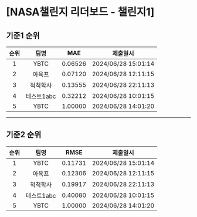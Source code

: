 # [NASA챌린지 리더보드 - 챌린지1]
## 기준1 순위
| 순위 | 팀명 | MAE | 제출일시 |
|:----:|:----:|:-----:|:----:|
| 1 | YBTC | 0.06526 | 2024/06/28 15:01:14 |
| 2 | 아육프 | 0.07120 | 2024/06/28 12:11:15 |
| 3 | 척척학사 | 0.13555 | 2024/06/28 22:11:13 |
| 4 | 테스트1abc | 0.32212 | 2024/06/28 10:01:15 |
| 5 | YBTC | 1.00000 | 2024/06/28 14:01:20 |
___
## 기준2 순위
| 순위 | 팀명 | RMSE | 제출일시 |
|:----:|:----:|:-----:|:----:|
| 1 | YBTC | 0.11731 | 2024/06/28 15:01:14 |
| 2 | 아육프 | 0.12306 | 2024/06/28 12:11:15 |
| 3 | 척척학사 | 0.19917 | 2024/06/28 22:11:13 |
| 4 | 테스트1abc | 0.40080 | 2024/06/28 10:01:15 |
| 5 | YBTC | 1.00000 | 2024/06/28 14:01:20 |
